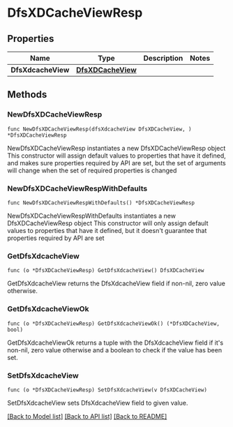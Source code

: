 # DfsXDCacheViewResp

## Properties

Name | Type | Description | Notes
------------ | ------------- | ------------- | -------------
**DfsXdcacheView** | [**DfsXDCacheView**](DfsXDCacheView.md) |  | 

## Methods

### NewDfsXDCacheViewResp

`func NewDfsXDCacheViewResp(dfsXdcacheView DfsXDCacheView, ) *DfsXDCacheViewResp`

NewDfsXDCacheViewResp instantiates a new DfsXDCacheViewResp object
This constructor will assign default values to properties that have it defined,
and makes sure properties required by API are set, but the set of arguments
will change when the set of required properties is changed

### NewDfsXDCacheViewRespWithDefaults

`func NewDfsXDCacheViewRespWithDefaults() *DfsXDCacheViewResp`

NewDfsXDCacheViewRespWithDefaults instantiates a new DfsXDCacheViewResp object
This constructor will only assign default values to properties that have it defined,
but it doesn't guarantee that properties required by API are set

### GetDfsXdcacheView

`func (o *DfsXDCacheViewResp) GetDfsXdcacheView() DfsXDCacheView`

GetDfsXdcacheView returns the DfsXdcacheView field if non-nil, zero value otherwise.

### GetDfsXdcacheViewOk

`func (o *DfsXDCacheViewResp) GetDfsXdcacheViewOk() (*DfsXDCacheView, bool)`

GetDfsXdcacheViewOk returns a tuple with the DfsXdcacheView field if it's non-nil, zero value otherwise
and a boolean to check if the value has been set.

### SetDfsXdcacheView

`func (o *DfsXDCacheViewResp) SetDfsXdcacheView(v DfsXDCacheView)`

SetDfsXdcacheView sets DfsXdcacheView field to given value.



[[Back to Model list]](../README.md#documentation-for-models) [[Back to API list]](../README.md#documentation-for-api-endpoints) [[Back to README]](../README.md)


